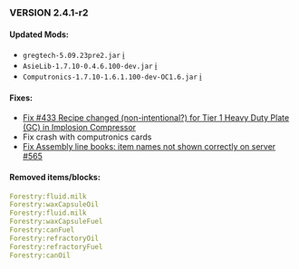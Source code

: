 ### VERSION 2.4.1-r2

#### Updated Mods:

* `gregtech-5.09.23pre2.jar` [:information_source:](http://forum.industrial-craft.net/index.php?page=Thread&threadID=11488)
* `AsieLib-1.7.10-0.4.6.100-dev.jar` [:information_source:](http://files.vex.tty.sh/AsieLib/dev/AsieLib-1.7.10-0.4.6.100-dev.jar)
* `Computronics-1.7.10-1.6.1.100-dev-OC1.6.jar` [:information_source:](http://files.vex.tty.sh/Computronics/dev/Computronics-1.7.10-1.6.1.100-dev-OC1.6.jar)

#### Fixes:

* [Fix #433 Recipe changed (non-intentional?) for Tier 1 Heavy Duty Plate (GC) in Implosion Compressor](https://github.com/Beyond-Reality/BeyondRealityModPack/issues/433)
* Fix crash with computronics cards
* [Fix Assembly line books: item names not shown correctly on server #565](https://github.com/Blood-Asp/GT5-Unofficial/issues/565)

#### Removed items/blocks:

```YAML
Forestry:fluid.milk
Forestry:waxCapsuleOil
Forestry:fluid.milk
Forestry:waxCapsuleFuel
Forestry:canFuel
Forestry:refractoryOil
Forestry:refractoryFuel
Forestry:canOil
```
